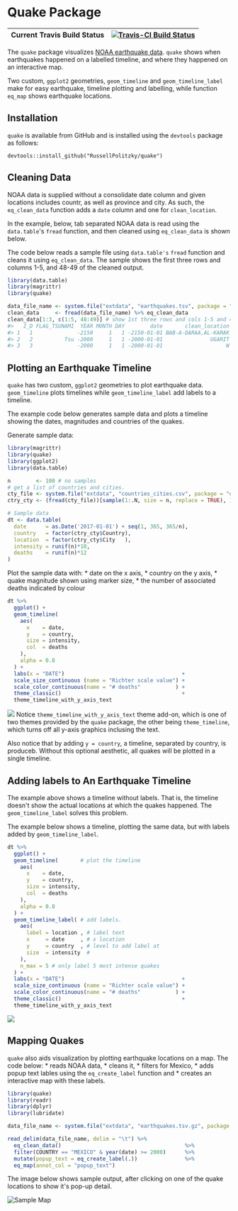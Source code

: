 
<!-- README.md is generated from README.Rmd. Please edit that file -->
Quake Package
=============

| Current Travis Build Status | [![Travis-CI Build Status](https://travis-ci.org/RussellPolitzky/quake.svg?branch=master)](https://travis-ci.org/RussellPolitzky/quake) |
|-----------------------------|-----------------------------------------------------------------------------------------------------------------------------------------|

The `quake` package visualizes [NOAA earthquake data](https://ngdc.noaa.gov/nndc/struts/form?t=101650&s=1&d=1). `quake` shows when earthquakes happened on a labelled timeline, and where they happened on an interactive map.

Two custom, `ggplot2` geometries, `geom_timeline` and `geom_timeline_label` make for easy earthquake, timeline plotting and labelling, while function `eq_map` shows earthquake locations.

Installation
------------

`quake` is available from GitHub and is installed using the `devtools` package as follows:

    devtools::install_github("RussellPolitzky/quake")

Cleaning Data
-------------

NOAA data is supplied without a consolidate date column and given locations includes countr, as well as province and city. As such, the `eq_clean_data` function adds a `date` column and one for `clean_location`.

In the example, below, tab separated NOAA data is read using the `data.table`'s `fread` function, and then cleaned using `eq_clean_data` is shown below.

The code below reads a sample file using `data.table's` `fread` function and cleans it using `eq_clean_data`. The sample shows the first three rows and columns 1-5, and 48-49 of the cleaned output.

``` r
library(data.table)
library(magrittr)
library(quake)

data_file_name <- system.file("extdata", "earthquakes.tsv", package = "quake")
clean_data     <- fread(data_file_name) %>% eq_clean_data
clean_data[1:3, c(1:5, 48:49)] # show 1st three rows and cols 1-5 and 48-49
#>   I_D FLAG_TSUNAMI  YEAR MONTH DAY        date       clean_location
#> 1   1              -2150     1   1 -2150-01-01 BAB-A-DARAA,AL-KARAK
#> 2   2          Tsu -2000     1   1 -2000-01-01               UGARIT
#> 3   3              -2000     1   1 -2000-01-01                    W
```

Plotting an Earthquake Timeline
-------------------------------

`quake` has two custom, `ggplot2` geometries to plot earthquake data. `geom_timeline` plots timelines while `geom_timeline_label` add labels to a timeline.

The example code below generates sample data and plots a timeline showing the dates, magnitudes and countries of the quakes.

Generate sample data:

``` r
library(magrittr)
library(quake)
library(ggplot2)
library(data.table)

n        <- 100 # no samples
# get a list of countries and cities.
cty_file <- system.file("extdata", "countries_cities.csv", package = "quake")
ctry_cty <- (fread(cty_file))[sample(1:.N, size = n, replace = TRUE), ]

# Sample data
dt <- data.table(
  date      = as.Date('2017-01-01') + seq(1, 365, 365/n),
  country   = factor(ctry_cty$Country),
  location  = factor(ctry_cty$City   ),
  intensity = runif(n)*10,
  deaths    = runif(n)*12
)
```

Plot the sample data with: \* date on the x axis, \* country on the y axis, \* quake magnitude shown using marker size, \* the number of associated deaths indicated by colour

``` r
dt %>%
  ggplot() +
  geom_timeline(
    aes(
      x    = date,
      y    = country,
      size = intensity,
      col  = deaths
    ),
    alpha = 0.8
  ) +
  labs(x = "DATE")                                     +
  scale_size_continuous (name = "Richter scale value") +
  scale_color_continuous(name = "# deaths"           ) +
  theme_classic()                                      +
  theme_timeline_with_y_axis_text
```

![](README-plot_data-1.png) Notice `theme_timeline_with_y_axis_text` theme add-on, which is one of two themes provided by the `quake` package, the other being `theme_timeline`, which turns off all y-axis graphics inclusing the text.

Also notice that by adding `y = country`, a timeline, separated by country, is produceb. Without this optional aesthetic, all quakes will be plotted in a single timeline.

Adding labels to An Earthquake Timeline
---------------------------------------

The example above shows a timeline without labels. That is, the timeline doesn't show the actual locations at which the quakes happened. The `geom_timeline_label` solves this problem.

The example below shows a timeline, plotting the same data, but with labels added by `geom_timeline_label`.

``` r
dt %>%
  ggplot() +
  geom_timeline(       # plot the timeline
    aes(
      x    = date, 
      y    = country, 
      size = intensity, 
      col  = deaths
    ), 
    alpha = 0.8
  ) + 
  geom_timeline_label( # add labels.
    aes(
      label = location , # label text
      x     = date     , # x location
      y     = country  , # level to add label at 
      size  = intensity  #
    ),
    n_max = 5 # only label 5 most intense quakes
  ) +
  labs(x = "DATE")                                     +
  scale_size_continuous (name = "Richter scale value") +
  scale_color_continuous(name = "# deaths"           ) +
  theme_classic()                                      +
  theme_timeline_with_y_axis_text
```

![](README-plot_data_labels-1.png)

Mapping Quakes
--------------

`quake` also aids visualization by plotting earthquake locations on a map. The code below: \* reads NOAA data, \* cleans it, \* filters for Mexico, \* adds popup text lables using the `eq_create_label` function and \* creates an interactive map with these labels.

``` r
library(quake)
library(readr)
library(dplyr)
library(lubridate)

data_file_name <- system.file("extdata", "earthquakes.tsv.gz", package = "quake")

read_delim(data_file_name, delim = "\t") %>%
  eq_clean_data()                                       %>%
  filter(COUNTRY == "MEXICO" & year(date) >= 2000)      %>%
  mutate(popup_text = eq_create_label(.))               %>%
  eq_map(annot_col = "popup_text")
```

The image below shows sample output, after clicking on one of the quake locations to show it's pop-up detail.

![Sample Map](README-SampleMap.PNG)
